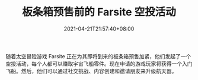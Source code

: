 ﻿---
title: "板条箱预售前的 Farsite 空投活动"
date: 2021-04-21T21:57:40+08:00
lastmod: 2021-04-21T16:45:40+08:00
draft: false
authors: ["Judy"]
description: "随着太空冒险游戏 Farsite 正在为其即将到来的板条箱预售加紧，他们发起了一个空投活动，每个人都可以赚取宇宙飞船零件。现在申请的游戏玩家将获得一个入门飞船。然后，他们可以通过社交挑战、内容创建和邀请朋友来升级航天器。"
featuredImage: "farsite-airdrops-campaign-ahead-of-crates-pre-sale.png"
tags: ["Digital Collectibles","数字收藏品","Play to Earn"]
categories: ["news"]
news: ["数字收藏品"]
weight: 
lightgallery: true
pinned: false
recommend: false
recommend1: false
---

随着太空冒险游戏 Farsite 正在为其即将到来的板条箱预售加紧，他们发起了一个空投活动，每个人都可以赚取宇宙飞船零件。现在申请的游戏玩家将获得一个入门飞船。然后，他们可以通过社交挑战、内容创建和邀请朋友来升级航天器。

<!--more-->

